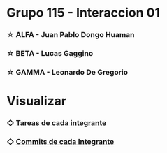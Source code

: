 # Grupo 115 - Interaccion 01
### ☆ ALFA - Juan Pablo Dongo Huaman
### ☆ BETA - Lucas Gaggino
### ☆ GAMMA - Leonardo De Gregorio
# Visualizar
### ◇ [Tareas de cada integrante ](https://github.com/users/JuanPablo-DH/projects/12/views/1)
### ◇ [Commits de cada Integrante](https://github.com/JuanPablo-DH/TP_SO_i1_Equipo115/commits/main)